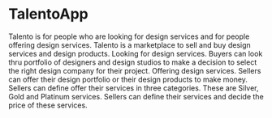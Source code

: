 # TalentoApp
Talento is for people who are looking for design services and for people offering design services. Talento is a marketplace to sell and buy design services and design products. Looking for design services. Buyers can look thru portfolio of designers and design studios to make a decision to select the right design company for their project. Offering design services. Sellers can offer their design portfolio or their design products to make money. Sellers can define offer their services in three categories. These are Silver, Gold and Platinum services. Sellers can define their services and decide the price of these services. 
